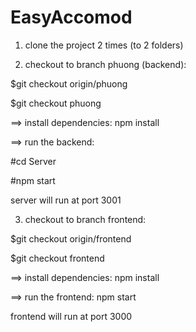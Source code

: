 # EasyAccomod

1. clone the project 2 times (to 2 folders)


2. checkout to branch phuong (backend):


$git checkout origin/phuong


$git checkout phuong

==> install dependencies: npm install


==> run the backend: 

  #cd Server
  
  #npm start


server will run at port 3001

3. checkout to branch frontend:


$git checkout origin/frontend


$git checkout frontend

==> install dependencies: npm install


==> run the frontend: npm start


frontend will run at port 3000

